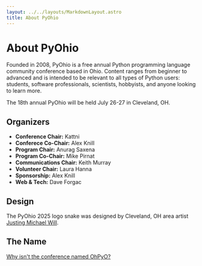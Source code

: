 ```yaml
---
layout: ../../layouts/MarkdownLayout.astro
title: About PyOhio
---
```


# About PyOhio

Founded in 2008, PyOhio is a free annual Python programming language community conference based in Ohio. Content ranges from beginner to advanced and is intended to be relevant to all types of Python users: students, software professionals, scientists, hobbyists, and anyone looking to learn more.

The 18th annual PyOhio will be held July 26-27 in Cleveland, OH.

## Organizers

- **Conference Chair:** Kattni
- **Conferece Co-Chair:** Alex Knill
- **Program Chair:** Anurag Saxena
- **Program Co-Chair:** Mike Pirnat
- **Communications Chair:** Keith Murray
- **Volunteer Chair:** Laura Hanna
- **Sponsorship:** Alex Knill
- **Web & Tech:** Dave Forgac

## Design

The PyOhio 2025 logo snake was designed by Cleveland, OH area artist [Justing Michael Will](https://www.justinmichaelwill.com/).

## The Name

[Why isn't the conference named OhPyO?](/2025/about/ohpyo)
